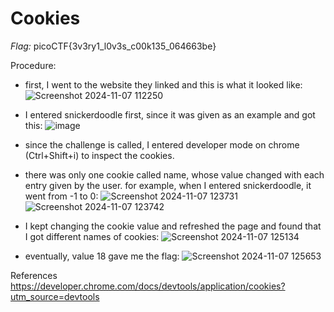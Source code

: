 # Cookies

*Flag:* picoCTF{3v3ry1_l0v3s_c00k135_064663be}

Procedure:
- first, I went to the website they linked and this is what it looked like: ![Screenshot 2024-11-07 112250](https://github.com/user-attachments/assets/aa52a89f-488d-4997-8c2c-0e566752a0e6)
- I entered snickerdoodle first, since it was given as an example and got this: ![image](https://github.com/user-attachments/assets/dc8c729b-771a-4f2f-bf93-c41a858e9edc)
- since the challenge is called, I entered developer mode on chrome (Ctrl+Shift+i) to inspect the cookies.
- there was only one cookie called name, whose value changed with each entry given by the user. for example, when I entered snickerdoodle, it went from -1 to 0:
  ![Screenshot 2024-11-07 123731](https://github.com/user-attachments/assets/29689852-efaf-4756-bb65-b953709466ad)
  ![Screenshot 2024-11-07 123742](https://github.com/user-attachments/assets/e305e288-0155-486c-9784-b33090a390a1)

- I kept changing the cookie value and refreshed the page and found that I got different names of cookies:
![Screenshot 2024-11-07 125134](https://github.com/user-attachments/assets/4cf3d37e-d70b-4522-a763-612c2b5b3058)

- eventually, value 18 gave me the flag:
  ![Screenshot 2024-11-07 125653](https://github.com/user-attachments/assets/f8f51606-f9a5-491e-8a5e-e7c0d04e4990)

References
https://developer.chrome.com/docs/devtools/application/cookies?utm_source=devtools


